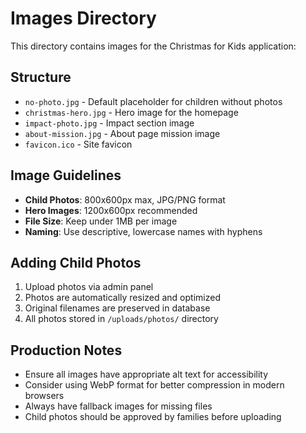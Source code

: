 # Images Directory

This directory contains images for the Christmas for Kids application:

## Structure
- `no-photo.jpg` - Default placeholder for children without photos
- `christmas-hero.jpg` - Hero image for the homepage
- `impact-photo.jpg` - Impact section image
- `about-mission.jpg` - About page mission image
- `favicon.ico` - Site favicon

## Image Guidelines
- **Child Photos**: 800x600px max, JPG/PNG format
- **Hero Images**: 1200x600px recommended
- **File Size**: Keep under 1MB per image
- **Naming**: Use descriptive, lowercase names with hyphens

## Adding Child Photos
1. Upload photos via admin panel
2. Photos are automatically resized and optimized
3. Original filenames are preserved in database
4. All photos stored in `/uploads/photos/` directory

## Production Notes
- Ensure all images have appropriate alt text for accessibility
- Consider using WebP format for better compression in modern browsers
- Always have fallback images for missing files
- Child photos should be approved by families before uploading